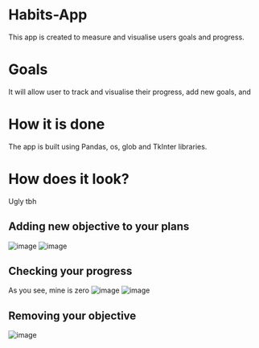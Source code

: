 # Habits-App
This app is created to measure and visualise users goals and progress.

# Goals
It will allow user to track and visualise their progress, add new goals, and

# How it is done
The app is built using Pandas, os, glob and TkInter libraries.

# How does it look?
Ugly tbh

## Adding new objective to your plans
![image](https://github.com/GrzegorzSzczepanek/Habits-App/assets/113286903/74c9f696-5ed0-4b6b-b1ce-4acf29f1137f)
![image](https://github.com/GrzegorzSzczepanek/Habits-App/assets/113286903/d4f34ed7-a2d8-493d-a488-05d779f4cd38)

## Checking your progress
As you see, mine is zero
![image](https://github.com/GrzegorzSzczepanek/Habits-App/assets/113286903/44356fed-784f-4a06-918b-33ef1a70c02d)
![image](https://github.com/GrzegorzSzczepanek/Habits-App/assets/113286903/326eedfb-601b-4282-b813-9428aa51c0cc)

## Removing your objective
![image](https://github.com/GrzegorzSzczepanek/Habits-App/assets/113286903/ac339275-24bd-4222-a01b-2291774a698c)
